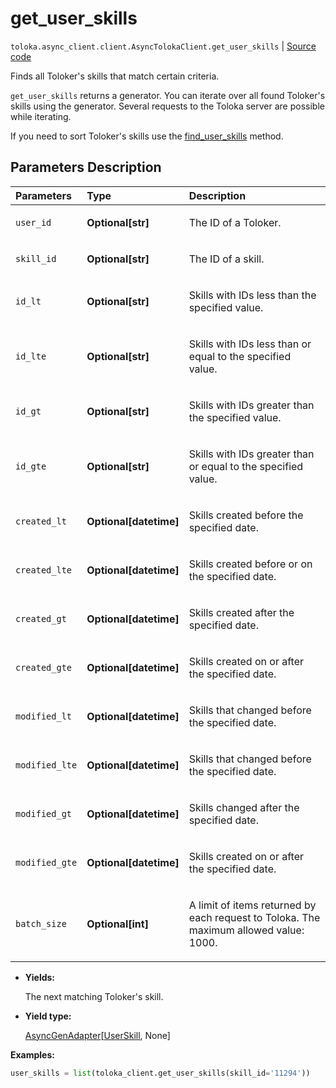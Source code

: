 # get_user_skills
`toloka.async_client.client.AsyncTolokaClient.get_user_skills` | [Source code](https://github.com/Toloka/toloka-kit/blob/v1.2.3/src/client/__init__.py#L0)

Finds all Toloker's skills that match certain criteria.


`get_user_skills` returns a generator. You can iterate over all found Toloker's skills using the generator. Several requests to the Toloka server are possible while iterating.

If you need to sort Toloker's skills use the [find_user_skills](toloka.client.TolokaClient.find_user_skills.md) method.

## Parameters Description

| Parameters | Type | Description |
| :----------| :----| :-----------|
`user_id`|**Optional\[str\]**|<p>The ID of a Toloker.</p>
`skill_id`|**Optional\[str\]**|<p>The ID of a skill.</p>
`id_lt`|**Optional\[str\]**|<p>Skills with IDs less than the specified value.</p>
`id_lte`|**Optional\[str\]**|<p>Skills with IDs less than or equal to the specified value.</p>
`id_gt`|**Optional\[str\]**|<p>Skills with IDs greater than the specified value.</p>
`id_gte`|**Optional\[str\]**|<p>Skills with IDs greater than or equal to the specified value.</p>
`created_lt`|**Optional\[datetime\]**|<p>Skills created before the specified date.</p>
`created_lte`|**Optional\[datetime\]**|<p>Skills created before or on the specified date.</p>
`created_gt`|**Optional\[datetime\]**|<p>Skills created after the specified date.</p>
`created_gte`|**Optional\[datetime\]**|<p>Skills created on or after the specified date.</p>
`modified_lt`|**Optional\[datetime\]**|<p>Skills that changed before the specified date.</p>
`modified_lte`|**Optional\[datetime\]**|<p>Skills that changed before the specified date.</p>
`modified_gt`|**Optional\[datetime\]**|<p>Skills changed after the specified date.</p>
`modified_gte`|**Optional\[datetime\]**|<p>Skills created on or after the specified date.</p>
`batch_size`|**Optional\[int\]**|<p>A limit of items returned by each request to Toloka. The maximum allowed value: 1000.</p>

* **Yields:**

  The next matching Toloker's skill.

* **Yield type:**

  [AsyncGenAdapter](toloka.util.async_utils.AsyncGenAdapter.md)\[[UserSkill](toloka.client.user_skill.UserSkill.md), None\]

**Examples:**


```python
user_skills = list(toloka_client.get_user_skills(skill_id='11294'))
```
